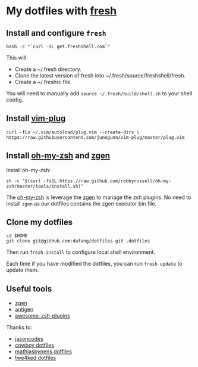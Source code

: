 # My dotfiles with [fresh](https://github.com/freshshell/fresh)

## Install and configure `fresh`

```
bash -c "`curl -sL get.freshshell.com`"
```

This will:

- Create a ~/.fresh directory.
- Clone the latest version of fresh into ~/.fresh/source/freshshell/fresh.
- Create a ~/.freshrc file.

You will need to manually add `source ~/.fresh/build/shell.sh` to your shell config.

## Install [vim-plug](https://github.com/junegunn/vim-plug)

`curl -fLo ~/.vim/autoload/plug.vim --create-dirs \
    https://raw.githubusercontent.com/junegunn/vim-plug/master/plug.vim`
    
## Install [oh-my-zsh](https://github.com/robbyrussell/oh-my-zsh) and [zgen](https://github.com/tarjoilija/zgen)

Install oh-my-zsh:

`sh -c "$(curl -fsSL https://raw.github.com/robbyrussell/oh-my-zsh/master/tools/install.sh)"`

The [oh-my-zsh](https://github.com/robbyrussell/oh-my-zsh) is leverage the [zgen](https://github.com/tarjoilija/zgen) to manage the zsh plugins. No need to install `zgen` as our dotfiles contains the zgen executor bin file.

## Clone my dotfiles

```
cd $HOME
git clone git@github.com:dafang/dotfiles.git .dotfiles
```

Then run `fresh install` to configure local shell environment.

Each time if you have modified the dotfiles, you can run `fresh update` to update them.

## Useful tools

- [zgen](https://github.com/tarjoilija/zgen)
- [antigen](https://github.com/zsh-users/antigen)
- [awesome-zsh-plugins](https://github.com/unixorn/awesome-zsh-plugins#oh-my-zsh)

Thanks to:

- [jasoncodes](https://github.com/jasoncodes/dotfiles)
- [cowboy dotfiles](https://github.com/cowboy/dotfiles)
- [mathiasbynens dotfiles](https://github.com/mathiasbynens/dotfiles)
- [twe4ked dotfiles](https://github.com/twe4ked/dotfiles)
